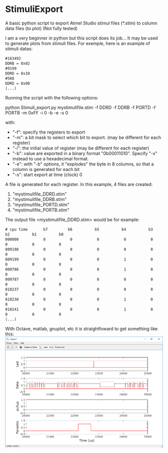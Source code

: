 # StimuliExport
A basic python script to export Atmel Studio stimul files (*.stim) to column data files (to plot)
(Not fully tested)

I am a very beginner in python but this script does its job...
It may be used to generate plots from stimuli files. For exemple, here is an example of stimuli datas:
```
#163492
DDRB = 0x02
#9199
DDRD = 0x10
#588
DDRD = 0x00
(...)
```

Running the script with the following options:

python Stimuli_export.py mystimulifile.stim -f DDRD -f DDRB -f PORTD -f PORTB -m 0xFF -i 0 -b -e -s 0

with:
- "-f": specify the registers to export
- "-m": a bit mask to select which bit to export. (may be different for each register)
- "-i": the initial value of register (may be different for each register)
- "-b": value are exported in a binary format "0b00011010". Specify "-x" instead to use a hexadecimal format.
- "-e": with "-b" options, it "explodes" the byte in 8 columns, so that a column is generated for each bit
- "-s": start export at time (clock) 0

A file is generated for each register. In this example, 4 files are created:
1) "mystimulifile_DDRD.stim"
2) "mystimulifile_DDRB.stim"
3) "mystimulifile_PORTD.stim"
4) "mystimulifile_PORTB.stim"

The output file <mystimulifile_DDRD.stim> would be for example:
```
# cpu time       b7         b6          b5          b4          b3          b2          b1          b0
000000           0           0           0           0           0           0           0           0
009198           0           0           0           0           0           0           0           0
009199           0           0           0           1           0           0           0           0
009786           0           0           0           1           0           0           0           0
009787           0           0           0           0           0           0           0           0
010237           0           0           0           0           0           0           0           0
010238           0           0           0           1           0           0           0           0
010241           0           0           0           1           0           0           0           0
(...)
```

With Octave, matlab, gnuplot, etc it is straightfoward to get something like this:
![Atmel studio Simuli file export](/ExportExample.png)


